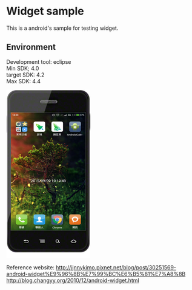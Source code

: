 Widget sample
===================================
This is a android's sample for testing widget.

Environment
-----------------------------------
Development tool: eclipse <br />
Min SDK; 4.0 <br />
target SDK: 4.2 <br />
Max SDK: 4.4 <br />

![github](https://github.com/DeanHuangTW/Android_WidgetSample/blob/master/1.png "github")

Reference website:
http://jjnnykimo.pixnet.net/blog/post/30251569-android-widget%E9%96%8B%E7%99%BC%E6%B5%81%E7%A8%8B
http://blog.changyy.org/2010/12/android-widget.html
